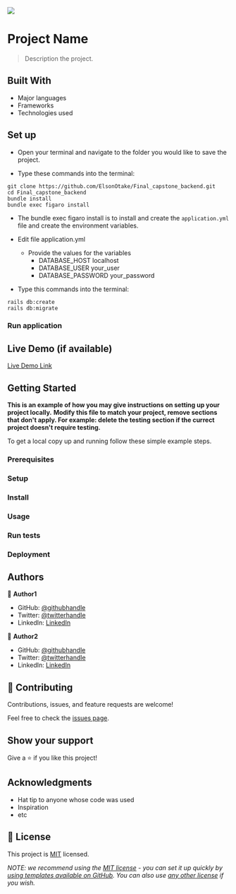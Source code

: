 ![](https://img.shields.io/badge/Microverse-blueviolet)

# Project Name

> Description the project.

## Built With

- Major languages
- Frameworks
- Technologies used

## Set up

- Open your terminal and navigate to the folder you would like to save the project.

- Type these commands into the terminal:

```
git clone https://github.com/ElsonOtake/Final_capstone_backend.git
cd Final_capstone_backend
bundle install
bundle exec figaro install
```

- The bundle exec figaro install is to install and create the `application.yml` file and create the environment variables.

- Edit file application.yml

  - Provide the values for the variables
    - DATABASE_HOST localhost
    - DATABASE_USER your_user
    - DATABASE_PASSWORD your_password

- Type this commands into the terminal:

```
rails db:create
rails db:migrate
```

### Run application

## Live Demo (if available)

[Live Demo Link](https://livedemo.com)

## Getting Started

**This is an example of how you may give instructions on setting up your project locally.**
**Modify this file to match your project, remove sections that don't apply. For example: delete the testing section if the currect project doesn't require testing.**

To get a local copy up and running follow these simple example steps.

### Prerequisites

### Setup

### Install

### Usage

### Run tests

### Deployment

## Authors

👤 **Author1**

- GitHub: [@githubhandle](https://github.com/githubhandle)
- Twitter: [@twitterhandle](https://twitter.com/twitterhandle)
- LinkedIn: [LinkedIn](https://linkedin.com/in/linkedinhandle)

👤 **Author2**

- GitHub: [@githubhandle](https://github.com/githubhandle)
- Twitter: [@twitterhandle](https://twitter.com/twitterhandle)
- LinkedIn: [LinkedIn](https://linkedin.com/in/linkedinhandle)

## 🤝 Contributing

Contributions, issues, and feature requests are welcome!

Feel free to check the [issues page](../../issues/).

## Show your support

Give a ⭐️ if you like this project!

## Acknowledgments

- Hat tip to anyone whose code was used
- Inspiration
- etc

## 📝 License

This project is [MIT](./LICENSE) licensed.

_NOTE: we recommend using the [MIT license](https://choosealicense.com/licenses/mit/) - you can set it up quickly by [using templates available on GitHub](https://docs.github.com/en/communities/setting-up-your-project-for-healthy-contributions/adding-a-license-to-a-repository). You can also use [any other license](https://choosealicense.com/licenses/) if you wish._
